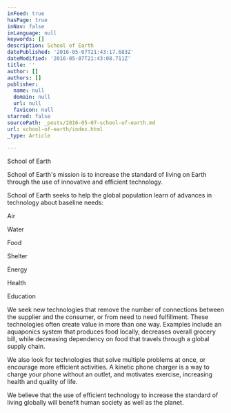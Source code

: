 ```yaml
---
inFeed: true
hasPage: true
inNav: false
inLanguage: null
keywords: []
description: School of Earth
datePublished: '2016-05-07T21:43:17.683Z'
dateModified: '2016-05-07T21:43:08.711Z'
title: ''
author: []
authors: []
publisher:
  name: null
  domain: null
  url: null
  favicon: null
starred: false
sourcePath: _posts/2016-05-07-school-of-earth.md
url: school-of-earth/index.html
_type: Article

---
```

School of Earth

School of Earth's mission is to increase the standard of living on Earth through the use of innovative and efficient technology.

School of Earth seeks to help the global population learn of advances in technology about baseline needs:

Air

Water

Food

Shelter

Energy

Health

Education 

We seek new technologies that remove the number of connections between the supplier and the consumer, or from need to need fulfillment. These technologies often create value in more than one way. Examples include an aquaponics system that produces food locally, decreases overall grocery bill, while decreasing dependency on food that travels through a global supply chain. 

We also look for technologies that solve multiple problems at once, or encourage more efficient activities. A kinetic phone charger is a way to charge your phone without an outlet, and motivates exercise, increasing health and quality of life. 

We believe that the use of efficient technology to increase the standard of living globally will benefit human society as well as the planet.